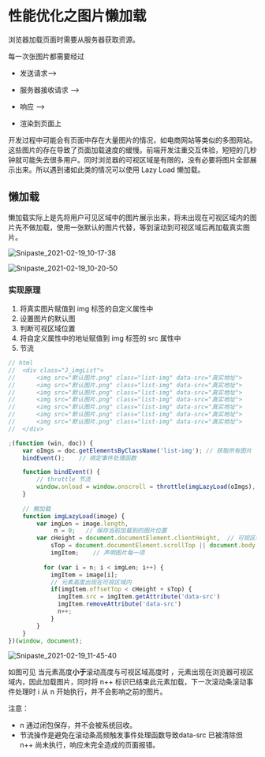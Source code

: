 # 性能优化之图片懒加载

浏览器加载页面时需要从服务器获取资源。

每一次张图片都需要经过

- 发送请求--> 

- 服务器接收请求 --> 

- 响应 --> 

- 渲染到页面上

开发过程中可能会有页面中存在大量图片的情况，如电商网站等类似的多图网站。这些图片的存在导致了页面加载速度的缓慢。前端开发注重交互体验，短短的几秒钟就可能失去很多用户。同时浏览器的可视区域是有限的，没有必要将图片全部展示出来。所以遇到诸如此类的情况可以使用 Lazy Load 懒加载。

## 懒加载

懒加载实际上是先将用户可见区域中的图片展示出来，将未出现在可视区域内的图片先不做加载，使用一张默认的图片代替，等到滚动到可视区域后再加载真实图片。

![Snipaste_2021-02-19_10-17-38](C:\Users\49231\Desktop\Snipaste_2021-02-19_10-17-38.png)



![Snipaste_2021-02-19_10-20-50](C:\Users\49231\Desktop\Snipaste_2021-02-19_10-20-50.png)



### 实现原理

1. 将真实图片赋值到 img 标签的自定义属性中
2. 设置图片的默认图
3. 判断可视区域位置
4. 将自定义属性中的地址赋值到 img 标签的 src 属性中
5. 节流



```javascript
// html   
//  <div class="J_imgList">
//  	<img src="默认图片.png" class="list-img" data-src="真实地址">
//  	<img src="默认图片.png" class="list-img" data-src="真实地址">
// 	 	<img src="默认图片.png" class="list-img" data-src="真实地址">
//  	<img src="默认图片.png" class="list-img" data-src="真实地址">
//  	<img src="默认图片.png" class="list-img" data-src="真实地址">
//  	<img src="默认图片.png" class="list-img" data-src="真实地址">
//  	<img src="默认图片.png" class="list-img" data-src="真实地址">  
//  </div>

;(function (win, doc)) {
    var oImgs = doc.getElementsByClassName('list-img'); // 获取所有图片
	bindEvent();	// 绑定事件处理函数

    function bindEvent() {
      	// throttle 节流
        window.onload = window.onscroll = throttle(imgLazyLoad(oImgs), 500)
    }
	
	// 懒加载  
    function imgLazyLoad(image) {
		var imgLen = image.length,
             n = 0;   // 保存当前加载到的图片位置
      	var cHeight = document.documentElement.clientHeight,  // 可视区域高度
        	sTop = document.documentElement.scrollTop || document.body.scrollTop, // 滚动高度 兼容写法
        	imgItem;	// 声明图片每一项
      	
          for (var i = n; i < imgLen; i++) {
      		imgItem = image[i]; 
            // 元素高度出现在可视区域内
            if(imgItem.offsetTop < cHeight + sTop) {
              imgItem.src = imgItem.getAttribute('data-src')
              imgItem.removeAttribute('data-src')
              n++;
            }
      	}  
    }
})(window, document);


```



![Snipaste_2021-02-19_11-45-40](C:\Users\49231\Desktop\Snipaste_2021-02-19_11-45-40.png)

如图可见 当元素高度**小于**滚动高度与可视区域高度时 ，元素出现在浏览器可视区域内，因此加载图片，同时将 n++ 标识已结束此元素加载，下一次滚动条滚动事件处理时 i 从 n 开始执行，并不会影响之前的图片。



注意：

- n 通过闭包保存，并不会被系统回收。
- 节流操作是避免在滚动条高频触发事件处理函数导致data-src 已被清除但 n++ 尚未执行，响应未完全造成的页面报错。